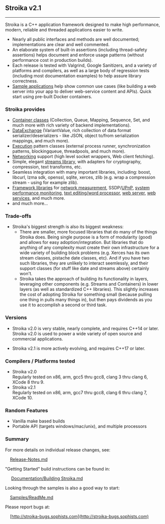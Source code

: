 ﻿## Stroika v2.1
----------

Stroika is a C++ application framework designed to make high performance,
modern, reliable and threaded applications easier to write.

* Nearly all public interfaces and methods are well documented; implementations are clear and well commented.
* An elaborate system of built-in assertions (including thread-safety assertions) helps document and enforce usage patterns (without performance cost in production builds).
* Each release is tested with Valgrind, Google Sanitizers, and a variety of platforms and compilers, as well as a large body of regression tests (including most documentation examples) to help assure library correctness.
* [Sample applications](Samples/ReadMe.md) help show common use cases (like building a web server into your app to deliver web-service content and APIs). Quick start using pre-built Docker containers.
  
### Stroika provides

* [Container classes](Library/Sources/Stroika/Foundation/Containers/ReadMe.md) (Collection, Queue, Mapping, Sequence, Set, and much more with rich variety of backend implementations).
* [DataExchange](Library/Sources/Stroika/Foundation/DataExchange/ReadMe.md) (VariantValue, rich collection of data format serializer/deserializers - like JSON, object to/from serialization  mappings, and much more).
* [Execution](Library/Sources/Stroika/Foundation/Execution/ReadMe.md) pattern classes (external process runner, synchronization patterns, blockingqueue, threadpools, and much more).
* [Networking](Library/Sources/Stroika/Foundation/IO/Network/ReadMe.md) support (high level socket wrappers, Web client fetching).
* Simple, elegant [streams library](Library/Sources/Stroika/Foundation/Streams/ReadMe.md), with adapters for cryptography, compression, text transforms, etc.
* Seamless integration with many important libraries, including: boost, libcurl, lzma sdk, openssl, sqlite, xerces, zlib (e.g. wrap a compression stream - using  for example zlib).
* [Framework libraries](Library/Sources/Stroika/Frameworks/ReadMe.md) for [network measurement](Library/Sources/Stroika/Frameworks/NetworkMonitor/ReadMe.md), SSDP/[UPnP](Library/Sources/Stroika/Frameworks/UPnP/ReadMe.md), [system performance monitoring](Library/Sources/Stroika/Frameworks/SystemPerformance/ReadMe.md), [text editing/word processor](Library/Sources/Stroika/Frameworks/Led/ReadMe.md),  [web server](Library/Sources/Stroika/Frameworks/WebServer/ReadMe.md), [web services](Library/Sources/Stroika/Frameworks/WebService/ReadMe.md),  and much more.
* and much more...

### Trade-offs

* Stroika's biggest strength is also its biggest weakness:
  * There are smaller, more focused libraries that do many of the things Stroika does. Being single purpose is a form of modularity (good) and allows for easy adoption/integration. But libraries that do anything of any complexity must create their own infrastructure for a wide variety of building block problems (e.g. Xerces has its own stream classes, pistache date classes, etc). And if you have two such libraries, they are unlikely to interact seemlessly, and their support classes (for stuff like date and streams above) certainly won't.
  * Stroika takes the approach of building its functionality in layers, leveraging other components (e.g. Streams and Containers) in lower layers (as well as standardized C++ libraries). This slightly increases the cost of adopting Stroika for something small (because pulling one thing in pulls many things in), but then pays dividends as you use it to accomplish a second or third task.
  
### Versions

* Stroika v2.0 is very stable, nearly complete, and requires C++14 or later. Stroika v2.0 is used to power a wide variety of open source and commercial applications.

* Stroika v2.1 is more actively evolving, and requires C++17 or later.

### Compilers / Platforms tested

* Stroika v2.0
    <br/>Regularly tested on x86, arm, gcc5 thru gcc8, clang 3 thru clang 6, XCode 8 thru 9.
* Stroika v2.1
    <br/>Regularly tested on x86, arm, gcc7 thru gcc8, clang 6 thru clang 7, XCode 10.

### Random Features

* Vanilla make based builds
* Portable API (targets windows/mac/unix), and multiple processors

### Summary
  
  For more details on individual release changes, see:
  
  &nbsp;&nbsp;&nbsp;&nbsp;[Release-Notes.md](Release-Notes.md)

"Getting Started" build instructions can be found in:

  &nbsp;&nbsp;&nbsp;&nbsp; [Documentation/Building Stroika.md](Documentation/Building%20Stroika.md)

Looking through the samples is also a good way to start:

  &nbsp;&nbsp;&nbsp;&nbsp;[Samples/ReadMe.md](Samples/ReadMe.md)

Please report bugs at:

  &nbsp;&nbsp;&nbsp;&nbsp;[http://stroika-bugs.sophists.com](http://stroika-bugs.sophists.com)
